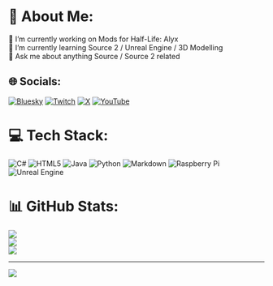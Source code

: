 # 💫 About Me:
🔭 I’m currently working on Mods for Half-Life: Alyx<br>🌱 I’m currently learning Source 2 / Unreal Engine / 3D Modelling<br>💬 Ask me about anything Source / Source 2 related


## 🌐 Socials:
[![Bluesky](https://img.shields.io/badge/bluesky-0285FF?style=for-the-badge&logo=bluesky&logoColor=%23FFFFFF)](https://bsky.app/profile/tarekinnit.bsky.social) [![Twitch](https://img.shields.io/badge/Twitch-%239146FF.svg?logo=Twitch&logoColor=white)](https://twitch.tv/TarekInnit) [![X](https://img.shields.io/badge/X-black.svg?logo=X&logoColor=white)](https://x.com/TarekInnit) [![YouTube](https://img.shields.io/badge/YouTube-%23FF0000.svg?logo=YouTube&logoColor=white)](https://youtube.com/@TarekVR) 

# 💻 Tech Stack:
![C#](https://img.shields.io/badge/c%23-%23239120.svg?style=for-the-badge&logo=csharp&logoColor=white) ![HTML5](https://img.shields.io/badge/html5-%23E34F26.svg?style=for-the-badge&logo=html5&logoColor=white) ![Java](https://img.shields.io/badge/java-%23ED8B00.svg?style=for-the-badge&logo=openjdk&logoColor=white) ![Python](https://img.shields.io/badge/python-3670A0?style=for-the-badge&logo=python&logoColor=ffdd54) ![Markdown](https://img.shields.io/badge/markdown-%23000000.svg?style=for-the-badge&logo=markdown&logoColor=white) ![Raspberry Pi](https://img.shields.io/badge/-Raspberry_Pi-C51A4A?style=for-the-badge&logo=Raspberry-Pi) ![Unreal Engine](https://img.shields.io/badge/unrealengine-%23313131.svg?style=for-the-badge&logo=unrealengine&logoColor=white)
# 📊 GitHub Stats:
![](https://github-readme-stats.vercel.app/api?username=Tarek&theme=dark&hide_border=false&include_all_commits=false&count_private=false)<br/>
![](https://nirzak-streak-stats.vercel.app/?user=Tarek&theme=dark&hide_border=false)<br/>
![](https://github-readme-stats.vercel.app/api/top-langs/?username=Tarek&theme=dark&hide_border=false&include_all_commits=false&count_private=false&layout=compact)

---
[![](https://visitcount.itsvg.in/api?id=Tarek&icon=0&color=0)](https://visitcount.itsvg.in)

<!-- Proudly created with GPRM ( https://gprm.itsvg.in ) -->
